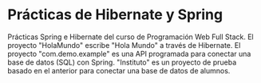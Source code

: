 # Prácticas de Hibernate y Spring
Prácticas Spring e Hibernate del curso de Programación Web Full Stack.
El proyecto "HolaMundo" escribe "Hola Mundo" a través de Hibernate. 
El proyecto "com.demo.example" es una API programada para conectar una base de datos (SQL) con Spring.
"Instituto" es un proyecto de prueba basado en el anterior para conectar una base de datos de alumnos.
